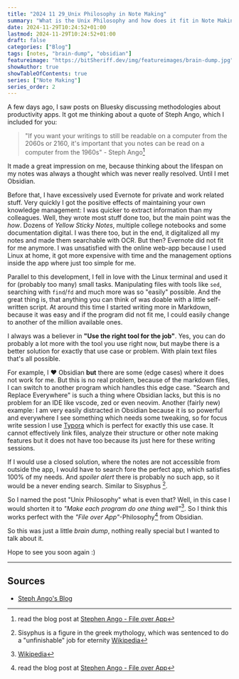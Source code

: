 ```yaml
---
title: "2024 11 29_Unix Philosophy in Note Making"
summary: "What is the Unix Philosophy and how does it fit in Note Making?"
date: 2024-11-29T10:24:52+01:00
lastmod: 2024-11-29T10:24:52+01:00
draft: false
categories: ["Blog"]
tags: [notes, "brain-dump", "obsidian"]
featureimage: "https://bitSheriff.dev/img/featureimages/brain-dump.jpg" # add external links as feature image
showAuthor: true
showTableOfContents: true
series: ["Note Making"]
series_order: 2
---
```


A few days ago, I saw posts on Bluesky discussing methodologies about productivity apps. It got me thinking about a quote of Steph Ango, which I included for you:

> "If you want your writings to still be readable on a computer from the 2060s or 2160, it's important that you notes can be read on a computer from the 1960s" - Steph Ango[^file-over-app]

It made a great impression on me, because thinking about the lifespan on my notes was always a thought which was never really resolved. Until I met Obsidian.

Before that, I have excessively used Evernote for private and work related stuff. Very quickly I got the positive effects of maintaining your own knowledge management: I was quicker to extract information than my colleagues. Well, they wrote most stuff done too, but the main point was the _how_. Dozens of _Yellow Sticky Notes_, multiple college notebooks and some documentation digital. I was there too, but in the end, it digitalized all my notes and made them searchable with OCR. But then? Evernote did not fit for me anymore. I was unsatisfied with the online web-app because I used Linux at home, it got more expensive with time and the management options inside the app where just too simple for me.

Parallel to this development, I fell in love with the Linux terminal and used it for (probably too many) small tasks. Manipulating files with tools like `sed`, searching with `find`/`fd` and much more was so "easily" possible. And the great thing is, that anything you can think of was doable with a little self-written script. At around this time I started writing more in Markdown, because it was easy and if the program did not fit me, I could easily change to another of the million available ones.

I always was a believer in **"Use the right tool for the job"**. Yes, you can do probably a lot more with the tool you use right now, but maybe there is a better solution for exactly that use case or problem. With plain text files that's all possible.

For example, I ♥️ Obsidian **but** there are some (edge cases) where it does not work for me. But this is no real problem, because of the markdown files, I can switch to another program which handles this edge case. "Search and Replace Everywhere" is such a thing where Obsidian lacks, but this is no problem for an IDE like vscode, zed or even neovim. Another (fairly new) example: I am very easily distracted in Obsidian because it is so powerful and everywhere I see something which needs some tweaking, so for focus write session I use [Typora](https://typora.io) which is perfect for exactly this use case. It cannot effectively link files, analyze their structure or other note making features but it does not have too because its just here for these writing sessions.

If I would use a closed solution, where the notes are not accessible from outside the app, I would have to search fore the perfect app, which satisfies 100% of my needs. And _spoiler alert_ there is probably no such app, so it would be a never ending search. Similar to Sisyphus [^sisyphus].

So I named the post "Unix Philosophy" what is even that? Well, in this case I would shorten it to _"Make each program do one thing well"_[^unix-phil]. So I think this works perfect with the _"File over App"_-Philosophy[^file-over-app] from Obsidian.

So this was just a little _brain dump_, nothing really special but I wanted to talk about it.

Hope to see you soon again :)

---

## Sources

-   [Steph Ango's Blog](https://stephango.com/)

[^file-over-app]: read the blog post at [Stephen Ango - File over App](https://stephango.com/file-over-app)
[^sisyphus]: Sisyphus is a figure in the greek mythology, which was sentenced to do a "unfinishable" job for eternity [Wikipedia](https://en.wikipedia.org/wiki/Sisyphus)
[^unix-phil]: [Wikipedia](https://en.wikipedia.org/wiki/Unix_philosophy)
